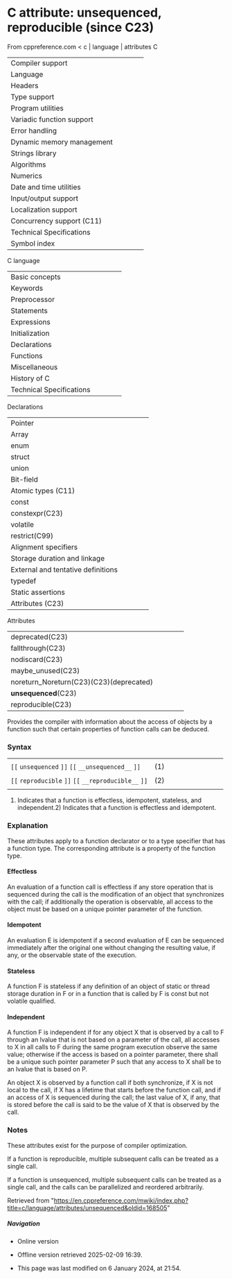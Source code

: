 # C attribute: unsequenced, reproducible (since C23)

From cppreference.com
< c‎ | language‎ | attributes
 C

|  |  |  |  |  |
| --- | --- | --- | --- | --- |
| Compiler support | | | | |
| Language | | | | |
| Headers | | | | |
| Type support | | | | |
| Program utilities | | | | |
| Variadic function support | | | | |
| Error handling | | | | |
| Dynamic memory management | | | | |
| Strings library | | | | |
| Algorithms | | | | |
| Numerics | | | | |
| Date and time utilities | | | | |
| Input/output support | | | | |
| Localization support | | | | |
| Concurrency support (C11) | | | | |
| Technical Specifications | | | | |
| Symbol index | | | | |

 C language

|  |  |  |  |  |
| --- | --- | --- | --- | --- |
| Basic concepts | | | | |
| Keywords | | | | |
| Preprocessor | | | | |
| Statements | | | | |
| Expressions | | | | |
| Initialization | | | | |
| Declarations | | | | |
| Functions | | | | |
| Miscellaneous | | | | |
| History of C | | | | |
| Technical Specifications | | | | |

 Declarations

|  |  |  |  |  |
| --- | --- | --- | --- | --- |
| Pointer | | | | |
| Array | | | | |
| enum | | | | |
| struct | | | | |
| union | | | | |
| Bit-field | | | | |
| Atomic types (C11) | | | | |
| const | | | | |
| constexpr(C23) | | | | |
| volatile | | | | |
| restrict(C99) | | | | |
| Alignment specifiers | | | | |
| Storage duration and linkage | | | | |
| External and tentative definitions | | | | |
| typedef | | | | |
| Static assertions | | | | |
| Attributes (C23) | | | | |

 Attributes

|  |  |  |  |  |
| --- | --- | --- | --- | --- |
| deprecated(C23) | | | | |
| fallthrough(C23) | | | | |
| nodiscard(C23) | | | | |
| maybe_unused(C23) | | | | |
| noreturn_Noreturn(C23)(C23)(deprecated) | | | | |
| ****unsequenced****(C23) | | | | |
| reproducible(C23) | | | | |

Provides the compiler with information about the access of objects by a function such that certain properties of function calls can be deduced.

### Syntax

|  |  |  |  |  |  |  |  |  |  |
| --- | --- | --- | --- | --- | --- | --- | --- | --- | --- |
|  | | | | | | | | | |
| `[[` `unsequenced` `]]` `[[` `__unsequenced__` `]]` | (1) |  |
|  | | | | | | | | | |
| `[[` `reproducible` `]]` `[[` `__reproducible__` `]]` | (2) |  |
|  | | | | | | | | | |

1) Indicates that a function is effectless, idempotent, stateless, and independent.2) Indicates that a function is effectless and idempotent.

### Explanation

These attributes apply to a function declarator or to a type specifier that has a function type. The corresponding attribute is a property of the function type.

#### Effectless

An evaluation of a function call is effectless if any store operation
that is sequenced during the call is the modification of an object that synchronizes with the call; if additionally the operation is observable, all access to the object must be based on a unique pointer parameter of the function.

#### Idempotent

An evaluation E is idempotent if a second evaluation of E can be sequenced immediately after the original one without changing the resulting value, if any, or the observable state of the execution.

#### Stateless

A function F is stateless if any definition of an object of static or thread storage duration in F or in a function that is called by F is const but not volatile qualified.

#### Independent

A function F is independent if for any object X that is observed by a call to F
through an lvalue that is not based on a parameter of the call, all accesses to X in all calls to F during the same program execution observe the same value;
otherwise if the access is based on a pointer parameter, there shall be a unique such pointer parameter P such that any access to X shall be to an lvalue that is based on P.

An object X is observed by a function call if both synchronize, if X is not local to the call, if X has a lifetime that starts before the function call, and if an access of X is sequenced during the call; the last value of X, if any, that is stored before the call is said to be the value of X that is observed by the call.

### Notes

These attributes exist for the purpose of compiler optimization.

If a function is reproducible, multiple subsequent calls can be treated as a single call.

If a function is unsequenced, multiple subsequent calls can be treated as a single call, and the calls can be parallelized and reordered arbitrarily.

Retrieved from "<https://en.cppreference.com/mwiki/index.php?title=c/language/attributes/unsequenced&oldid=168505>"

##### Navigation

- Online version
- Offline version retrieved 2025-02-09 16:39.

- This page was last modified on 6 January 2024, at 21:54.